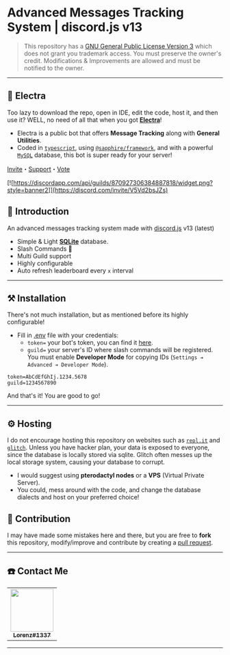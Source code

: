 # Advanced Messages Tracking System | discord.js v13

> This repository has a [GNU General Public License Version 3](https://github.com/Dqrshan/Tracker/blob/main/LICENSE) which does not grant you trademark access. You must preserve the owner's credit. Modifications & Improvements are allowed and must be notified to the owner.

---

## 🤖 Electra

Too lazy to download the repo, open in IDE, edit the code, host it, and then use it?
WELL, no need of all that when you got [**Electra**](https://discord.com/invite/V5Vd2bsJZs)!

- Electra is a public bot that offers **Message Tracking** along with **General Utilities**.
- Coded in [`typescript`](), using [`@sapphire/framework`](), and with a powerful [`MySQL`](https://mysql.com) database, this bot is super ready for your server!

[Invite](https://discord.com/api/oauth2/authorize?client_id=923925375657082931&scope=bot+applications.commands&permissions=8)・[Support](https://discord.com/invite/V5Vd2bsJZs)・[Vote](https://top.gg/bot/923925375657082931/vote)

[![https://discordapp.com/api/guilds/870927306384887818/widget.png?style=banner2]](https://discord.com/invite/V5Vd2bsJZs)

## 🎈 Introduction

An advanced messages tracking system made with [discord.js](https://discord.js.org/) v13 (latest)

- Simple & Light [**SQLite**](https://sequelize.org) database.
- Slash Commands 🎉
- Multi Guild support
- Highly configurable
- Auto refresh leaderboard every `x` interval

---

## ⚒️ Installation

There's not much installation, but as mentioned before its highly configurable!

- Fill in [.env](https://github.com/Dqrshan/Tracker/blob/main/.env.example) file with your credentials:
  - `token=` your bot's token, you can find it [here](https://discord.com/developers/applications).
  - `guild=` your server's ID where slash commands will be registered. You must enable **Developer Mode** for copying IDs (`Settings ➔ Advanced ➔ Developer Mode`).

```env
token=AbCdEfGhIj.1234.5678
guild=1234567890
```

And that's it! You are good to go!

---

## ⚙️ Hosting

I do not encourage hosting this repository on websites such as [`repl.it`](https://repl.it) and [`glitch`](https://glitch.com). Unless you have hacker plan, your data is exposed to everyone, since the database is locally stored via sqlite. Glitch often messes up the local storage system, causing your database to corrupt.

- I would suggest using **pterodactyl nodes** or a **VPS** (Virtual Private Server).
- You could, mess around with the code, and change the database dialects and host on your preferred choice!

## 💖 Contribution

I may have made some mistakes here and there, but you are free to **fork** this repository, modify/improve and contribute by creating a [pull request](https://github.com/Dqrshan/Tracker/pulls).

---

## ☎️ Contact Me

<table>
  <tr>
    <td align="center"><a href="https://discord.com/users/838620835282812969"><img src="https://media.discordapp.net/attachments/926313179326332940/952484622745354240/245200298_4491192070947485_329361950020987053_n.jpg?width=530&height=663" width="100px">
    <br />
      <sub>
        <b>Lorenz#1337</b>
      </sub>
    </a>
  </tr>
</table>

---
